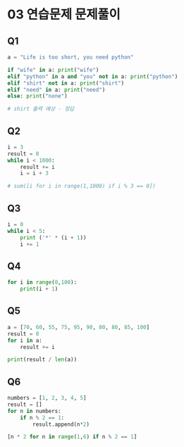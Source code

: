 # 03 연습문제 문제풀이

## Q1
```python
a = "Life is too short, you need python"

if "wife" in a: print("wife")
elif "python" in a and "you" not in a: print("python")
elif "shirt" not in a: print("shirt")
elif "need" in a: print("need")
else: print("none")

# shirt 출력 예상 - 정답
```

## Q2
```python
i = 3
result = 0
while i < 1000:
    result += i
    i = i + 3

# sum([i for i in range(1,1000) if i % 3 == 0])
```
## Q3
```python
i = 0
while i < 5:
    print ('*' * (i + 1))
    i += 1
```
## Q4
```python
for i in range(0,100):
    print(i + 1)
```
## Q5
```python
a = [70, 60, 55, 75, 95, 90, 80, 80, 85, 100]
result = 0
for i in a:
    result += i

print(result / len(a))
```
## Q6
```python
numbers = [1, 2, 3, 4, 5]
result = []
for n in numbers:
    if n % 2 == 1:
        result.append(n*2)

[n * 2 for n in range(1,6) if n % 2 == 1]
```